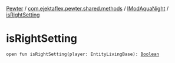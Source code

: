[Pewter](../../index.md) / [com.ejektaflex.pewter.shared.methods](../index.md) / [IModAquaNight](index.md) / [isRightSetting](./is-right-setting.md)

# isRightSetting

`open fun isRightSetting(player: EntityLivingBase): `[`Boolean`](https://kotlinlang.org/api/latest/jvm/stdlib/kotlin/-boolean/index.html)